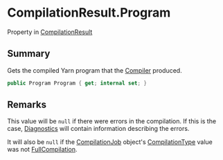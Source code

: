 # CompilationResult.Program

Property in [CompilationResult](/api/csharp/yarn.compiler.compilationresult.md)

## Summary


Gets the compiled Yarn program that the  <a href="yarn.compiler.compiler.md">Compiler</a> 
produced.


```csharp
public Program Program { get; internal set; }
```

## Remarks

<p>This value will be <code>null</code> if there were errors
in the compilation. If this is the case, <a href="yarn.compiler.compilationresult.diagnostics.md">Diagnostics</a>
will contain information describing the errors.</p> <p>
It will also be <code>null</code> if the <a href="yarn.compiler.compilationjob.md">CompilationJob</a> object's <a href="yarn.compiler.compilationjob.compilationtype.md">CompilationType</a> value was not <a href="yarn.compiler.compilationjob.type.fullcompilation.md">FullCompilation</a>.
</p>

